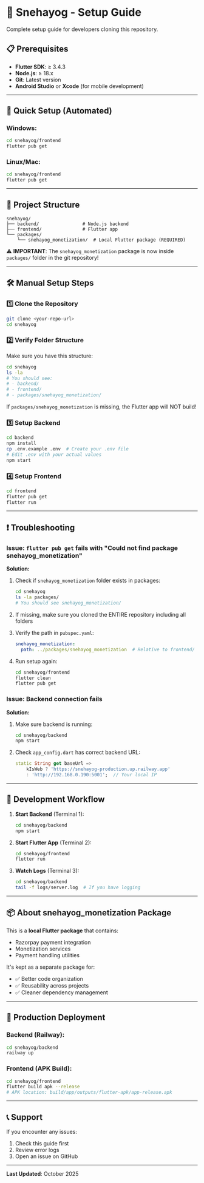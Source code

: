 # 🚀 Snehayog - Setup Guide

Complete setup guide for developers cloning this repository.

## 📋 Prerequisites

- **Flutter SDK**: ≥ 3.4.3
- **Node.js**: ≥ 18.x
- **Git**: Latest version
- **Android Studio** or **Xcode** (for mobile development)

---

## 🔧 Quick Setup (Automated)

### Windows:
```bash
cd snehayog/frontend
flutter pub get
```

### Linux/Mac:
```bash
cd snehayog/frontend
flutter pub get
```

---

## 📁 Project Structure

```
snehayog/
├── backend/                # Node.js backend
├── frontend/               # Flutter app
└── packages/
    └── snehayog_monetization/  # Local Flutter package (REQUIRED)
```

⚠️ **IMPORTANT**: The `snehayog_monetization` package is now inside `packages/` folder in the git repository!

---

## 🛠️ Manual Setup Steps

### 1️⃣ Clone the Repository

```bash
git clone <your-repo-url>
cd snehayog
```

### 2️⃣ Verify Folder Structure

Make sure you have this structure:
```bash
cd snehayog
ls -la
# You should see:
# - backend/
# - frontend/
# - packages/snehayog_monetization/
```

If `packages/snehayog_monetization` is missing, the Flutter app will NOT build!

### 3️⃣ Setup Backend

```bash
cd backend
npm install
cp .env.example .env  # Create your .env file
# Edit .env with your actual values
npm start
```

### 4️⃣ Setup Frontend

```bash
cd frontend
flutter pub get
flutter run
```

---

## ❗ Troubleshooting

### Issue: `flutter pub get` fails with "Could not find package snehayog_monetization"

**Solution:**

1. Check if `snehayog_monetization` folder exists in packages:
   ```bash
   cd snehayog
   ls -la packages/
   # You should see snehayog_monetization/
   ```

2. If missing, make sure you cloned the ENTIRE repository including all folders

3. Verify the path in `pubspec.yaml`:
   ```yaml
   snehayog_monetization:
     path: ../packages/snehayog_monetization  # Relative to frontend/
   ```

4. Run setup again:
   ```bash
   cd snehayog/frontend
   flutter clean
   flutter pub get
   ```

### Issue: Backend connection fails

**Solution:**

1. Make sure backend is running:
   ```bash
   cd snehayog/backend
   npm start
   ```

2. Check `app_config.dart` has correct backend URL:
   ```dart
   static String get baseUrl => 
       kIsWeb ? 'https://snehayog-production.up.railway.app'
       : 'http://192.168.0.190:5001';  // Your local IP
   ```

---

## 🎯 Development Workflow

1. **Start Backend** (Terminal 1):
   ```bash
   cd snehayog/backend
   npm start
   ```

2. **Start Flutter App** (Terminal 2):
   ```bash
   cd snehayog/frontend
   flutter run
   ```

3. **Watch Logs** (Terminal 3):
   ```bash
   cd snehayog/backend
   tail -f logs/server.log  # If you have logging
   ```

---

## 📦 About snehayog_monetization Package

This is a **local Flutter package** that contains:
- Razorpay payment integration
- Monetization services
- Payment handling utilities

It's kept as a separate package for:
- ✅ Better code organization
- ✅ Reusability across projects
- ✅ Cleaner dependency management

---

## 🚀 Production Deployment

### Backend (Railway):
```bash
cd snehayog/backend
railway up
```

### Frontend (APK Build):
```bash
cd snehayog/frontend
flutter build apk --release
# APK location: build/app/outputs/flutter-apk/app-release.apk
```

---

## 📞 Support

If you encounter any issues:
1. Check this guide first
2. Review error logs
3. Open an issue on GitHub

---

**Last Updated**: October 2025

